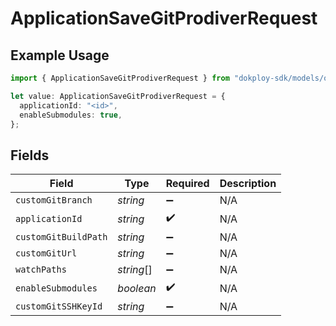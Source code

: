 # ApplicationSaveGitProdiverRequest

## Example Usage

```typescript
import { ApplicationSaveGitProdiverRequest } from "dokploy-sdk/models/operations";

let value: ApplicationSaveGitProdiverRequest = {
  applicationId: "<id>",
  enableSubmodules: true,
};
```

## Fields

| Field                | Type                 | Required             | Description          |
| -------------------- | -------------------- | -------------------- | -------------------- |
| `customGitBranch`    | *string*             | :heavy_minus_sign:   | N/A                  |
| `applicationId`      | *string*             | :heavy_check_mark:   | N/A                  |
| `customGitBuildPath` | *string*             | :heavy_minus_sign:   | N/A                  |
| `customGitUrl`       | *string*             | :heavy_minus_sign:   | N/A                  |
| `watchPaths`         | *string*[]           | :heavy_minus_sign:   | N/A                  |
| `enableSubmodules`   | *boolean*            | :heavy_check_mark:   | N/A                  |
| `customGitSSHKeyId`  | *string*             | :heavy_minus_sign:   | N/A                  |